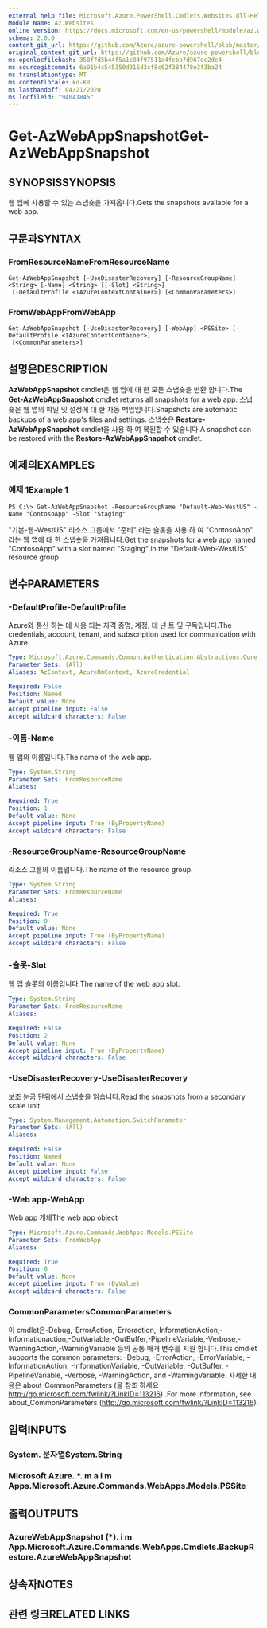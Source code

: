 ```yaml
---
external help file: Microsoft.Azure.PowerShell.Cmdlets.Websites.dll-Help.xml
Module Name: Az.Websites
online version: https://docs.microsoft.com/en-us/powershell/module/az.websites/get-azwebappsnapshot
schema: 2.0.0
content_git_url: https://github.com/Azure/azure-powershell/blob/master/src/Websites/Websites/help/Get-AzWebAppSnapshot.md
original_content_git_url: https://github.com/Azure/azure-powershell/blob/master/src/Websites/Websites/help/Get-AzWebAppSnapshot.md
ms.openlocfilehash: 350f7d5b44f5a1c84f97511a4febb7d967ee2de4
ms.sourcegitcommit: 6a91b4c545350d316d3cf8c62f384478e3f3ba24
ms.translationtype: MT
ms.contentlocale: ko-KR
ms.lasthandoff: 04/21/2020
ms.locfileid: "94041845"
---
```

# <span data-ttu-id="f5374-101">Get-AzWebAppSnapshot</span><span class="sxs-lookup"><span data-stu-id="f5374-101">Get-AzWebAppSnapshot</span></span>

## <span data-ttu-id="f5374-102">SYNOPSIS</span><span class="sxs-lookup"><span data-stu-id="f5374-102">SYNOPSIS</span></span>
<span data-ttu-id="f5374-103">웹 앱에 사용할 수 있는 스냅숏을 가져옵니다.</span><span class="sxs-lookup"><span data-stu-id="f5374-103">Gets the snapshots available for a web app.</span></span>

## <span data-ttu-id="f5374-104">구문과</span><span class="sxs-lookup"><span data-stu-id="f5374-104">SYNTAX</span></span>

### <span data-ttu-id="f5374-105">FromResourceName</span><span class="sxs-lookup"><span data-stu-id="f5374-105">FromResourceName</span></span>
```
Get-AzWebAppSnapshot [-UseDisasterRecovery] [-ResourceGroupName] <String> [-Name] <String> [[-Slot] <String>]
 [-DefaultProfile <IAzureContextContainer>] [<CommonParameters>]
```

### <span data-ttu-id="f5374-106">FromWebApp</span><span class="sxs-lookup"><span data-stu-id="f5374-106">FromWebApp</span></span>
```
Get-AzWebAppSnapshot [-UseDisasterRecovery] [-WebApp] <PSSite> [-DefaultProfile <IAzureContextContainer>]
 [<CommonParameters>]
```

## <span data-ttu-id="f5374-107">설명은</span><span class="sxs-lookup"><span data-stu-id="f5374-107">DESCRIPTION</span></span>
<span data-ttu-id="f5374-108">**AzWebAppSnapshot** cmdlet은 웹 앱에 대 한 모든 스냅숏을 반환 합니다.</span><span class="sxs-lookup"><span data-stu-id="f5374-108">The **Get-AzWebAppSnapshot** cmdlet returns all snapshots for a web app.</span></span> <span data-ttu-id="f5374-109">스냅숏은 웹 앱의 파일 및 설정에 대 한 자동 백업입니다.</span><span class="sxs-lookup"><span data-stu-id="f5374-109">Snapshots are automatic backups of a web app's files and settings.</span></span> <span data-ttu-id="f5374-110">스냅숏은 **Restore-AzWebAppSnapshot** cmdlet을 사용 하 여 복원할 수 있습니다.</span><span class="sxs-lookup"><span data-stu-id="f5374-110">A snapshot can be restored with the **Restore-AzWebAppSnapshot** cmdlet.</span></span>

## <span data-ttu-id="f5374-111">예제의</span><span class="sxs-lookup"><span data-stu-id="f5374-111">EXAMPLES</span></span>

### <span data-ttu-id="f5374-112">예제 1</span><span class="sxs-lookup"><span data-stu-id="f5374-112">Example 1</span></span>
```
PS C:\> Get-AzWebAppSnapshot -ResourceGroupName "Default-Web-WestUS" -Name "ContosoApp" -Slot "Staging"
```

<span data-ttu-id="f5374-113">"기본-웹-WestUS" 리소스 그룹에서 "준비" 라는 슬롯을 사용 하 여 "ContosoApp" 라는 웹 앱에 대 한 스냅숏을 가져옵니다.</span><span class="sxs-lookup"><span data-stu-id="f5374-113">Get the snapshots for a web app named "ContosoApp" with a slot named "Staging" in the "Default-Web-WestUS" resource group</span></span>

## <span data-ttu-id="f5374-114">변수</span><span class="sxs-lookup"><span data-stu-id="f5374-114">PARAMETERS</span></span>

### <span data-ttu-id="f5374-115">-DefaultProfile</span><span class="sxs-lookup"><span data-stu-id="f5374-115">-DefaultProfile</span></span>
<span data-ttu-id="f5374-116">Azure와 통신 하는 데 사용 되는 자격 증명, 계정, 테 넌 트 및 구독입니다.</span><span class="sxs-lookup"><span data-stu-id="f5374-116">The credentials, account, tenant, and subscription used for communication with Azure.</span></span>

```yaml
Type: Microsoft.Azure.Commands.Common.Authentication.Abstractions.Core.IAzureContextContainer
Parameter Sets: (All)
Aliases: AzContext, AzureRmContext, AzureCredential

Required: False
Position: Named
Default value: None
Accept pipeline input: False
Accept wildcard characters: False
```

### <span data-ttu-id="f5374-117">-이름</span><span class="sxs-lookup"><span data-stu-id="f5374-117">-Name</span></span>
<span data-ttu-id="f5374-118">웹 앱의 이름입니다.</span><span class="sxs-lookup"><span data-stu-id="f5374-118">The name of the web app.</span></span>

```yaml
Type: System.String
Parameter Sets: FromResourceName
Aliases:

Required: True
Position: 1
Default value: None
Accept pipeline input: True (ByPropertyName)
Accept wildcard characters: False
```

### <span data-ttu-id="f5374-119">-ResourceGroupName</span><span class="sxs-lookup"><span data-stu-id="f5374-119">-ResourceGroupName</span></span>
<span data-ttu-id="f5374-120">리소스 그룹의 이름입니다.</span><span class="sxs-lookup"><span data-stu-id="f5374-120">The name of the resource group.</span></span>

```yaml
Type: System.String
Parameter Sets: FromResourceName
Aliases:

Required: True
Position: 0
Default value: None
Accept pipeline input: True (ByPropertyName)
Accept wildcard characters: False
```

### <span data-ttu-id="f5374-121">-슬롯</span><span class="sxs-lookup"><span data-stu-id="f5374-121">-Slot</span></span>
<span data-ttu-id="f5374-122">웹 앱 슬롯의 이름입니다.</span><span class="sxs-lookup"><span data-stu-id="f5374-122">The name of the web app slot.</span></span>

```yaml
Type: System.String
Parameter Sets: FromResourceName
Aliases:

Required: False
Position: 2
Default value: None
Accept pipeline input: True (ByPropertyName)
Accept wildcard characters: False
```

### <span data-ttu-id="f5374-123">-UseDisasterRecovery</span><span class="sxs-lookup"><span data-stu-id="f5374-123">-UseDisasterRecovery</span></span>
<span data-ttu-id="f5374-124">보조 눈금 단위에서 스냅숏을 읽습니다.</span><span class="sxs-lookup"><span data-stu-id="f5374-124">Read the snapshots from a secondary scale unit.</span></span>

```yaml
Type: System.Management.Automation.SwitchParameter
Parameter Sets: (All)
Aliases:

Required: False
Position: Named
Default value: None
Accept pipeline input: False
Accept wildcard characters: False
```

### <span data-ttu-id="f5374-125">-Web app</span><span class="sxs-lookup"><span data-stu-id="f5374-125">-WebApp</span></span>
<span data-ttu-id="f5374-126">Web app 개체</span><span class="sxs-lookup"><span data-stu-id="f5374-126">The web app object</span></span>

```yaml
Type: Microsoft.Azure.Commands.WebApps.Models.PSSite
Parameter Sets: FromWebApp
Aliases:

Required: True
Position: 0
Default value: None
Accept pipeline input: True (ByValue)
Accept wildcard characters: False
```

### <span data-ttu-id="f5374-127">CommonParameters</span><span class="sxs-lookup"><span data-stu-id="f5374-127">CommonParameters</span></span>
<span data-ttu-id="f5374-128">이 cmdlet은-Debug,-ErrorAction,-Erroraction,-InformationAction,-Informationaction,-OutVariable,-OutBuffer,-PipelineVariable,-Verbose,-WarningAction,-WarningVariable 등의 공통 매개 변수를 지원 합니다.</span><span class="sxs-lookup"><span data-stu-id="f5374-128">This cmdlet supports the common parameters: -Debug, -ErrorAction, -ErrorVariable, -InformationAction, -InformationVariable, -OutVariable, -OutBuffer, -PipelineVariable, -Verbose, -WarningAction, and -WarningVariable.</span></span> <span data-ttu-id="f5374-129">자세한 내용은 about_CommonParameters (을 참조 하세요 http://go.microsoft.com/fwlink/?LinkID=113216) .</span><span class="sxs-lookup"><span data-stu-id="f5374-129">For more information, see about_CommonParameters (http://go.microsoft.com/fwlink/?LinkID=113216).</span></span>

## <span data-ttu-id="f5374-130">입력</span><span class="sxs-lookup"><span data-stu-id="f5374-130">INPUTS</span></span>

### <span data-ttu-id="f5374-131">System. 문자열</span><span class="sxs-lookup"><span data-stu-id="f5374-131">System.String</span></span>

### <span data-ttu-id="f5374-132">Microsoft Azure. \*. m a i m Apps.</span><span class="sxs-lookup"><span data-stu-id="f5374-132">Microsoft.Azure.Commands.WebApps.Models.PSSite</span></span>

## <span data-ttu-id="f5374-133">출력</span><span class="sxs-lookup"><span data-stu-id="f5374-133">OUTPUTS</span></span>

### <span data-ttu-id="f5374-134">AzureWebAppSnapshot (\*). i m App.</span><span class="sxs-lookup"><span data-stu-id="f5374-134">Microsoft.Azure.Commands.WebApps.Cmdlets.BackupRestore.AzureWebAppSnapshot</span></span>

## <span data-ttu-id="f5374-135">상속자</span><span class="sxs-lookup"><span data-stu-id="f5374-135">NOTES</span></span>

## <span data-ttu-id="f5374-136">관련 링크</span><span class="sxs-lookup"><span data-stu-id="f5374-136">RELATED LINKS</span></span>
